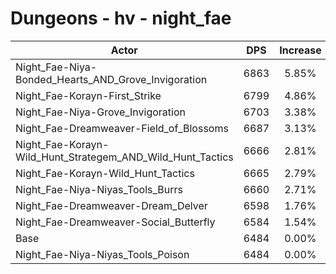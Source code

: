 # Dungeons - hv - night_fae
| Actor | DPS | Increase |
|---|:---:|:---:|
|Night_Fae-Niya-Bonded_Hearts_AND_Grove_Invigoration|6863|5.85%|
|Night_Fae-Korayn-First_Strike|6799|4.86%|
|Night_Fae-Niya-Grove_Invigoration|6703|3.38%|
|Night_Fae-Dreamweaver-Field_of_Blossoms|6687|3.13%|
|Night_Fae-Korayn-Wild_Hunt_Strategem_AND_Wild_Hunt_Tactics|6666|2.81%|
|Night_Fae-Korayn-Wild_Hunt_Tactics|6665|2.79%|
|Night_Fae-Niya-Niyas_Tools_Burrs|6660|2.71%|
|Night_Fae-Dreamweaver-Dream_Delver|6598|1.76%|
|Night_Fae-Dreamweaver-Social_Butterfly|6584|1.54%|
|Base|6484|0.00%|
|Night_Fae-Niya-Niyas_Tools_Poison|6484|0.00%|
